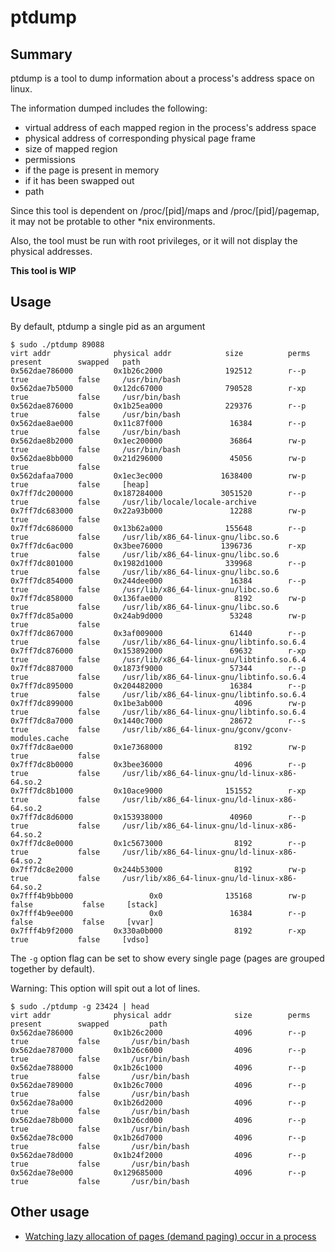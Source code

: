 # ptdump


## Summary
ptdump is a tool to dump information about a process's address space on linux.

The information dumped includes the following:

- virtual address of each mapped region in the process's address space
- physical address of corresponding physical page frame
- size of mapped region
- permissions
- if the page is present in memory
- if it has been swapped out
- path

Since this tool is dependent on /proc/[pid]/maps and /proc/[pid]/pagemap, it may not be protable to other \*nix environments.

Also, the tool must be run with root privileges, or it will not display the physical addresses.

**This tool is WIP**

## Usage

By default, ptdump a single pid as an argument

```console
$ sudo ./ptdump 89088
virt addr              physical addr            size          perms        present        swapped 	path
0x562dae786000         0x1b26c2000              192512        r--p         true           false		/usr/bin/bash
0x562dae7b5000         0x12dc67000              790528        r-xp         true           false		/usr/bin/bash
0x562dae876000         0x1b25ea000              229376        r--p         true           false		/usr/bin/bash
0x562dae8ae000         0x11c87f000               16384        r--p         true           false		/usr/bin/bash
0x562dae8b2000         0x1ec200000               36864        rw-p         true           false		/usr/bin/bash
0x562dae8bb000         0x21d296000               45056        rw-p         true           false		
0x562dafaa7000         0x1ec3ec000             1638400        rw-p         true           false		[heap]
0x7ff7dc200000         0x187284000             3051520        r--p         true           false		/usr/lib/locale/locale-archive
0x7ff7dc683000         0x22a93b000               12288        rw-p         true           false		
0x7ff7dc686000         0x13b62a000              155648        r--p         true           false		/usr/lib/x86_64-linux-gnu/libc.so.6
0x7ff7dc6ac000         0x3bee76000             1396736        r-xp         true           false		/usr/lib/x86_64-linux-gnu/libc.so.6
0x7ff7dc801000         0x1982d1000              339968        r--p         true           false		/usr/lib/x86_64-linux-gnu/libc.so.6
0x7ff7dc854000         0x244dee000               16384        r--p         true           false		/usr/lib/x86_64-linux-gnu/libc.so.6
0x7ff7dc858000         0x136fae000                8192        rw-p         true           false		/usr/lib/x86_64-linux-gnu/libc.so.6
0x7ff7dc85a000         0x24ab9d000               53248        rw-p         true           false		
0x7ff7dc867000         0x3af009000               61440        r--p         true           false		/usr/lib/x86_64-linux-gnu/libtinfo.so.6.4
0x7ff7dc876000         0x153892000               69632        r-xp         true           false		/usr/lib/x86_64-linux-gnu/libtinfo.so.6.4
0x7ff7dc887000         0x1873f9000               57344        r--p         true           false		/usr/lib/x86_64-linux-gnu/libtinfo.so.6.4
0x7ff7dc895000         0x204482000               16384        r--p         true           false		/usr/lib/x86_64-linux-gnu/libtinfo.so.6.4
0x7ff7dc899000         0x1be3ab000                4096        rw-p         true           false		/usr/lib/x86_64-linux-gnu/libtinfo.so.6.4
0x7ff7dc8a7000         0x1440c7000               28672        r--s         true           false		/usr/lib/x86_64-linux-gnu/gconv/gconv-modules.cache
0x7ff7dc8ae000         0x1e7368000                8192        rw-p         true           false		
0x7ff7dc8b0000         0x3bee36000                4096        r--p         true           false		/usr/lib/x86_64-linux-gnu/ld-linux-x86-64.so.2
0x7ff7dc8b1000         0x10ace9000              151552        r-xp         true           false		/usr/lib/x86_64-linux-gnu/ld-linux-x86-64.so.2
0x7ff7dc8d6000         0x153938000               40960        r--p         true           false		/usr/lib/x86_64-linux-gnu/ld-linux-x86-64.so.2
0x7ff7dc8e0000         0x1c5673000                8192        r--p         true           false		/usr/lib/x86_64-linux-gnu/ld-linux-x86-64.so.2
0x7ff7dc8e2000         0x244b53000                8192        rw-p         true           false		/usr/lib/x86_64-linux-gnu/ld-linux-x86-64.so.2
0x7fff4b9bb000                 0x0              135168        rw-p        false           false		[stack]
0x7fff4b9ee000                 0x0               16384        r--p        false           false		[vvar]
0x7fff4b9f2000         0x330a0b000                8192        r-xp         true           false		[vdso]
```

The `-g` option flag can be set to show every single page (pages are grouped together by default). 

Warning: This option will spit out a lot of lines.
``` console
$ sudo ./ptdump -g 23424 | head 
virt addr              physical addr              size        perms        present        swapped   	  path
0x562dae786000         0x1b26c2000                4096        r--p         true           false		  /usr/bin/bash
0x562dae787000         0x1b26c6000                4096        r--p         true           false		  /usr/bin/bash
0x562dae788000         0x1b26c1000                4096        r--p         true           false		  /usr/bin/bash
0x562dae789000         0x1b26c7000                4096        r--p         true           false		  /usr/bin/bash
0x562dae78a000         0x1b26d2000                4096        r--p         true           false		  /usr/bin/bash
0x562dae78b000         0x1b26cd000                4096        r--p         true           false		  /usr/bin/bash
0x562dae78c000         0x1b26d7000                4096        r--p         true           false		  /usr/bin/bash
0x562dae78d000         0x1b24f2000                4096        r--p         true           false		  /usr/bin/bash
0x562dae78e000         0x129685000                4096        r--p         true           false		  /usr/bin/bash
```

## Other usage
- [Watching lazy allocation of pages (demand paging) occur in a process](https://github.com/vilroi/linux_experiments/tree/main/demand_paging)
